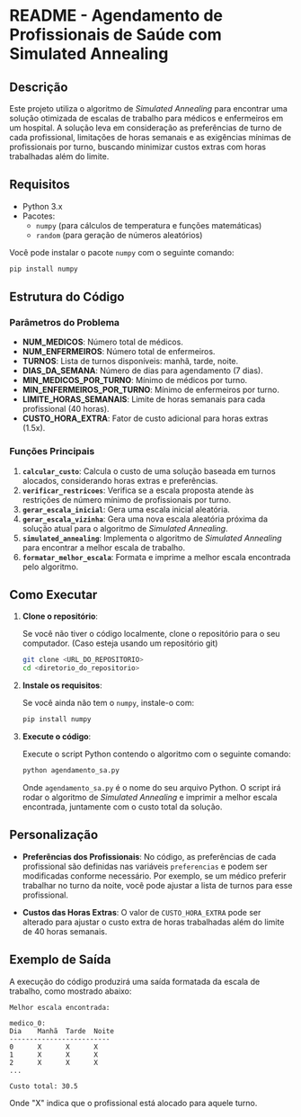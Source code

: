 # README - Agendamento de Profissionais de Saúde com Simulated Annealing

## Descrição

Este projeto utiliza o algoritmo de *Simulated Annealing* para encontrar uma solução otimizada de escalas de trabalho para médicos e enfermeiros em um hospital. A solução leva em consideração as preferências de turno de cada profissional, limitações de horas semanais e as exigências mínimas de profissionais por turno, buscando minimizar custos extras com horas trabalhadas além do limite.

## Requisitos

- Python 3.x
- Pacotes:
  - `numpy` (para cálculos de temperatura e funções matemáticas)
  - `random` (para geração de números aleatórios)

Você pode instalar o pacote `numpy` com o seguinte comando:

```bash
pip install numpy
```

## Estrutura do Código

### Parâmetros do Problema

- **NUM_MEDICOS**: Número total de médicos.
- **NUM_ENFERMEIROS**: Número total de enfermeiros.
- **TURNOS**: Lista de turnos disponíveis: manhã, tarde, noite.
- **DIAS_DA_SEMANA**: Número de dias para agendamento (7 dias).
- **MIN_MEDICOS_POR_TURNO**: Mínimo de médicos por turno.
- **MIN_ENFERMEIROS_POR_TURNO**: Mínimo de enfermeiros por turno.
- **LIMITE_HORAS_SEMANAIS**: Limite de horas semanais para cada profissional (40 horas).
- **CUSTO_HORA_EXTRA**: Fator de custo adicional para horas extras (1.5x).

### Funções Principais

1. **`calcular_custo`**: Calcula o custo de uma solução baseada em turnos alocados, considerando horas extras e preferências.
2. **`verificar_restricoes`**: Verifica se a escala proposta atende às restrições de número mínimo de profissionais por turno.
3. **`gerar_escala_inicial`**: Gera uma escala inicial aleatória.
4. **`gerar_escala_vizinha`**: Gera uma nova escala aleatória próxima da solução atual para o algoritmo de *Simulated Annealing*.
5. **`simulated_annealing`**: Implementa o algoritmo de *Simulated Annealing* para encontrar a melhor escala de trabalho.
6. **`formatar_melhor_escala`**: Formata e imprime a melhor escala encontrada pelo algoritmo.

## Como Executar

1. **Clone o repositório**:

   Se você não tiver o código localmente, clone o repositório para o seu computador. (Caso esteja usando um repositório git)

   ```bash
   git clone <URL_DO_REPOSITORIO>
   cd <diretorio_do_repositorio>
   ```

2. **Instale os requisitos**:

   Se você ainda não tem o `numpy`, instale-o com:

   ```bash
   pip install numpy
   ```

3. **Execute o código**:

   Execute o script Python contendo o algoritmo com o seguinte comando:

   ```bash
   python agendamento_sa.py
   ```

   Onde `agendamento_sa.py` é o nome do seu arquivo Python. O script irá rodar o algoritmo de *Simulated Annealing* e imprimir a melhor escala encontrada, juntamente com o custo total da solução.

## Personalização

- **Preferências dos Profissionais**: No código, as preferências de cada profissional são definidas nas variáveis `preferencias` e podem ser modificadas conforme necessário. Por exemplo, se um médico preferir trabalhar no turno da noite, você pode ajustar a lista de turnos para esse profissional.

- **Custos das Horas Extras**: O valor de `CUSTO_HORA_EXTRA` pode ser alterado para ajustar o custo extra de horas trabalhadas além do limite de 40 horas semanais.

## Exemplo de Saída

A execução do código produzirá uma saída formatada da escala de trabalho, como mostrado abaixo:

```plaintext
Melhor escala encontrada:

medico_0:
Dia    Manhã  Tarde  Noite
-------------------------
0      X      X      X     
1      X      X      X     
2      X      X      X     
...

Custo total: 30.5
```

Onde "X" indica que o profissional está alocado para aquele turno.
